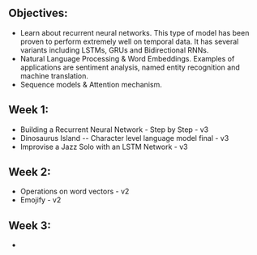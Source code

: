 
## Objectives:
  - Learn about recurrent neural networks. This type of model has been proven to perform extremely well on temporal data. It has several variants including LSTMs, GRUs and Bidirectional RNNs.
  - Natural Language Processing & Word Embeddings. Examples of applications are sentiment analysis, named entity recognition and machine translation.
  - Sequence models & Attention mechanism.
  
## Week 1:
  - Building a Recurrent Neural Network - Step by Step - v3
  - Dinosaurus Island -- Character level language model final - v3
  - Improvise a Jazz Solo with an LSTM Network - v3
  
## Week 2:
  - Operations on word vectors - v2
  - Emojify - v2
  
## Week 3:
  - 
  
